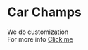 # Car Champs
We do customization<br>
For more info <a href="https://vivek0004.github.io/Car-Champs">Click me</a>
